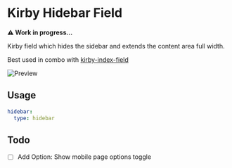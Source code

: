 # Kirby Hidebar Field

**⚠️ Work in progress...**

Kirby field which hides the sidebar and extends the content area full width.

Best used in combo with [kirby-index-field](https://github.com/jongacnik/kirby-index-field)

![Preview](https://github.com/jongacnik/kirby-hidebar-field/blob/master/preview.jpg?raw=true)

## Usage

```yaml
hidebar:
  type: hidebar
```

## Todo

- [ ] Add Option: Show mobile page options toggle